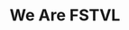 ---
title: We Are FSTVL
categories:
- radio
- digital
- press
tags:
- festival
position: 2
image: 
is-featured: 
is-front: 
website:
facebook: https://www.facebook.com/wearefstvl
twitter:
instagram:
spotify:
soundcloud:
youtube: 
apple: 
layout: client
---